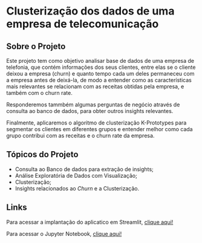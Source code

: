 # Clusterização dos dados de uma empresa de telecomunicação

## Sobre o Projeto

Este projeto tem como objetivo analisar base de dados de uma empresa de telefonia, que contém informações dos seus clientes, entre elas se o cliente deixou a empresa (churn) e quanto tempo cada um deles permaneceu com a empresa antes de deixá-la, de modo a entender como as características mais relevantes se relacionam com as receitas obtidas pela empresa, e também com o churn rate.

Responderemos tammbém algumas perguntas de negócio através de consulta ao banco de dados, para obter outros insights relevantes.

Finalmente, aplicaremos o algoritmo de clusterização K-Prototypes para segmentar os clientes em diferentes grupos e entender melhor como cada grupo contribui com as receitas e o churn rate da empresa.

## Tópicos do Projeto

- Consulta ao Banco de dados para extração de insights;
- Análise Exploratória de Dados com Visualização;
- Clusterização;
- Insights relacionados ao *Churn* e a Clusterização.

## Links

Para acessar a implantação do aplicatico em Streamlit, <a href="https://hermannvargens-clustering-1-introduo-azm7rv.streamlit.app/">clique aqui!</a>

Para acessar o Jupyter Notebook, <a href="https://hermannvargens.github.io/Clustering/">clique aqui!</a>
